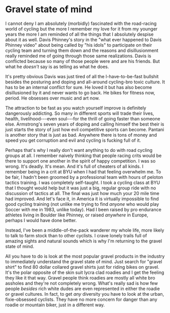# Gravel state of mind

I cannot deny I am absolutely (morbidly) fascinated with the road-racing world of cycling but the more I remember my love for it from my younger years the more I am reminded of all the things that I absolutely despise about it as well. Davis Phinney's story in the "what ever happened to Davis Phinney video" about being called by "his idols" to participate on their cycling team and turning them down and the reasons and disillusionment really reminded me of going through those same realizations. Davis is conflicted because so many of those people were and are his friends. But what he *doesn't* say is as telling as what he does.

It's pretty obvious Davis was just tired of all the I-have-to-be-fast bullshit besides the posturing and doping and all-around cycling-bro toxic culture. It has to be an internal conflict for sure. He loved it but has also become disillusioned by it and never wants to go back. He bikes for fitness now, period. He obsesses over music and art now.

The attraction to be fast as you watch yourself improve is definitely dangerously addicting. So many in different sports will trade their lives, health, livelihood---even soul---for the thrill of going faster than someone else. Armstrong's seven years of doping and calling himself the best their is just starts the story of just how evil competitive sports can become. Pantani is another story that is just as bad. Anywhere there is tons of money and speed you get corruption and evil and cycling is fucking full of it.

Perhaps that's why I really don't want anything to do with road cycling groups at all. I remember naively thinking that people racing crits would be there to support one another in the spirit of happy competition. I was so wrong. It's deadly. It's mean. And it's full of cheaters of all kinds. I remember being in a crit at BYU when I had that feeling overwhelm me. To be fair, I hadn't been groomed by a professional team with hours of peloton tactics training. I was completely self-taught. I took a cycling class at BYU that I thought would help but it was just a big, regular group ride with no discussion of tactics at all. The final was just how much your 20 mile time had improved. And let's face it, in America it is virtually impossible to find good cycling training (not unlike me trying to find *anyone* who would play Soccer with me in 1983, unlike today). Had I been raised by pro endurance athletes living in Boulder like Phinney, or raised *anywhere* in Europe, perhaps I would have done better.

Instead, I've been a middle-of-the-pack wanderer my whole life, more likely to talk to farm stock than to other cyclists. I crave lonely trails full of amazing sights and natural sounds which is why I'm returning to the gravel state of mind.

All you have to do is look at the most popular gravel products in the industry to immediately understand the gravel state of mind. Just search for "gravel shirt" to find 80 dollar collared gravel shirts just for riding bikes on gravel. It's the polar opposite of the skin suit lycra clad roadies and I get the feeling they like it that way. Gravel people think roadies are mostly all white bro assholes and they're not completely wrong. What's really sad is how few people *besides* rich white dudes are even represented in either the roadie or gravel cultures. In fact, to get *any* diversity you have to look at the urban, fixie-obsessed cyclists. They have no more concern for danger than any roadie or mountain biker, just in a different way.
